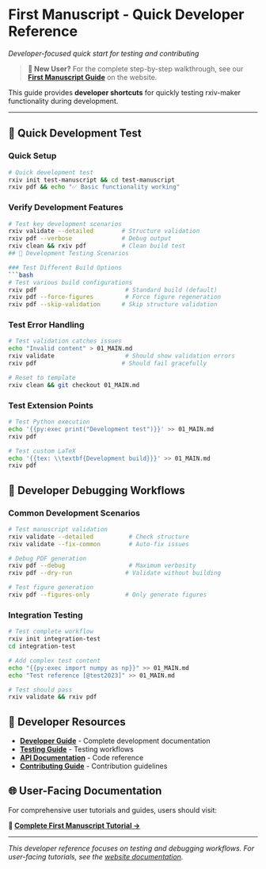 # First Manuscript - Quick Developer Reference

*Developer-focused quick start for testing and contributing*

> **👋 New User?** For the complete step-by-step walkthrough, see our **[First Manuscript Guide](https://rxiv-maker.henriqueslab.org/getting-started/first-manuscript/)** on the website.

This guide provides **developer shortcuts** for quickly testing rxiv-maker functionality during development.

---

## 🚀 Quick Development Test

### Quick Setup
```bash
# Quick development test
rxiv init test-manuscript && cd test-manuscript
rxiv pdf && echo "✅ Basic functionality working"
```

### Verify Development Features
```bash
# Test key development scenarios
rxiv validate --detailed        # Structure validation
rxiv pdf --verbose              # Debug output
rxiv clean && rxiv pdf          # Clean build test
## 🧪 Development Testing Scenarios

### Test Different Build Options
```bash
# Test various build configurations
rxiv pdf                         # Standard build (default)
rxiv pdf --force-figures         # Force figure regeneration
rxiv pdf --skip-validation      # Skip structure validation
```

### Test Error Handling
```bash
# Test validation catches issues
echo "Invalid content" > 01_MAIN.md
rxiv validate                    # Should show validation errors
rxiv pdf                        # Should fail gracefully

# Reset to template
rxiv clean && git checkout 01_MAIN.md
```

### Test Extension Points
```bash
# Test Python execution
echo '{{py:exec print("Development test")}}' >> 01_MAIN.md
rxiv pdf

# Test custom LaTeX
echo '{{tex: \\textbf{Development build}}}' >> 01_MAIN.md
rxiv pdf
```

## 🔧 Developer Debugging Workflows

### Common Development Scenarios
```bash
# Test manuscript validation
rxiv validate --detailed          # Check structure
rxiv validate --fix-common        # Auto-fix issues

# Debug PDF generation
rxiv pdf --debug                  # Maximum verbosity
rxiv pdf --dry-run               # Validate without building

# Test figure generation
rxiv pdf --figures-only          # Only generate figures
```

### Integration Testing
```bash
# Test complete workflow
rxiv init integration-test
cd integration-test

# Add complex test content
echo "{{py:exec import numpy as np}}" >> 01_MAIN.md
echo "Test reference [@test2023]" >> 01_MAIN.md

# Test should pass
rxiv validate && rxiv pdf
```

## 🔗 Developer Resources

- **[Developer Guide](../development/developer-guide.md)** - Complete development documentation
- **[Testing Guide](../development/github-actions-testing.md)** - Testing workflows
- **[API Documentation](../../src/docs/api/)** - Code reference
- **[Contributing Guide](../../CONTRIBUTING.md)** - Contribution guidelines

## 🌐 User-Facing Documentation

For comprehensive user tutorials and guides, users should visit:

**📖 [Complete First Manuscript Tutorial →](https://rxiv-maker.henriqueslab.org/getting-started/first-manuscript/)**

---

*This developer reference focuses on testing and debugging workflows. For user-facing tutorials, see the [website documentation](https://rxiv-maker.henriqueslab.org/).*